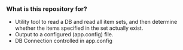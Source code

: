 ﻿### What is this repository for? ###

* Utility tool to read a DB and read all item sets, and then determine whether the items specified in the set actually exist.
* Output to a configured (app.config) file.
* DB Connection controlled in app.config